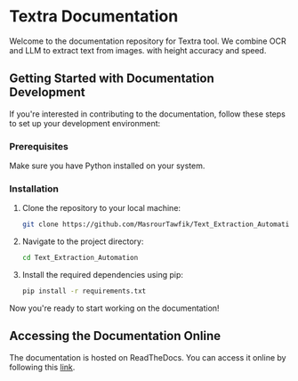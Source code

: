 # Textra Documentation

Welcome to the documentation repository for Textra tool. We combine OCR and LLM to extract text from images.
with height accuracy and speed.
## Getting Started with Documentation Development

If you're interested in contributing to the documentation, follow these steps to set up your development environment:

### Prerequisites

Make sure you have Python installed on your system.

### Installation

1. Clone the repository to your local machine:

   ```bash
   git clone https://github.com/MasrourTawfik/Text_Extraction_Automation.git
   ```

2. Navigate to the project directory:

   ```bash
   cd Text_Extraction_Automation
   ```

3. Install the required dependencies using pip:

   ```bash
   pip install -r requirements.txt
   ```

Now you're ready to start working on the documentation!

## Accessing the Documentation Online

The documentation is hosted on ReadTheDocs. You can access it online by following this [link](https://text-extraction-automation.readthedocs.io/en/latest/).
